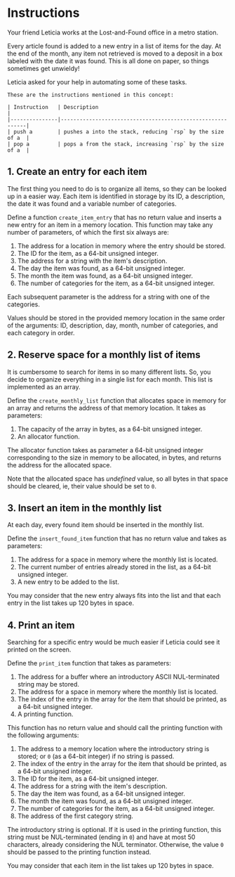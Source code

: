 # Instructions

Your friend Leticia works at the Lost-and-Found office in a metro station.

Every article found is added to a new entry in a list of items for the day.
At the end of the month, any item not retrieved is moved to a deposit in a box labeled with the date it was found.
This is all done on paper, so things sometimes get unwieldy!

Leticia asked for your help in automating some of these tasks.

~~~~exercism/note
These are the instructions mentioned in this concept:

| Instruction   | Description                                               |
|---------------|-----------------------------------------------------------|
| push a        | pushes a into the stack, reducing `rsp` by the size of a  |
| pop a         | pops a from the stack, increasing `rsp` by the size of a  |
~~~~

## 1. Create an entry for each item

The first thing you need to do is to organize all items, so they can be looked up in a easier way.
Each item is identified in storage by its ID, a description, the date it was found and a variable number of categories.

Define a function `create_item_entry` that has no return value and inserts a new entry for an item in a memory location.
This function may take any number of parameters, of which the first six always are:

1. The address for a location in memory where the entry should be stored.
2. The ID for the item, as a 64-bit unsigned integer.
3. The address for a string with the item's description.
4. The day the item was found, as a 64-bit unsigned integer.
5. The month the item was found, as a 64-bit unsigned integer.
6. The number of categories for the item, as a 64-bit unsigned integer.

Each subsequent parameter is the address for a string with one of the categories.

Values should be stored in the provided memory location in the same order of the arguments: ID, description, day, month, number of categories, and each category in order.

## 2. Reserve space for a monthly list of items

It is cumbersome to search for items in so many different lists.
So, you decide to organize everything in a single list for each month.
This list is implemented as an array.

Define the `create_monthly_list` function that allocates space in memory for an array and returns the address of that memory location.
It takes as parameters:

1. The capacity of the array in bytes, as a 64-bit unsigned integer.
2. An allocator function.

The allocator function takes as parameter a 64-bit unsigned integer corresponding to the size in memory to be allocated, in bytes, and returns the address for the allocated space.

Note that the allocated space has _undefined_ value, so all bytes in that space should be cleared, ie, their value should be set to `0`.

## 3. Insert an item in the monthly list

At each day, every found item should be inserted in the monthly list.

Define the `insert_found_item` function that has no return value and takes as parameters:

1. The address for a space in memory where the monthly list is located.
2. The current number of entries already stored in the list, as a 64-bit unsigned integer.
3. A new entry to be added to the list.

You may consider that the new entry always fits into the list and that each entry in the list takes up 120 bytes in space.

## 4. Print an item

Searching for a specific entry would be much easier if Leticia could see it printed on the screen.

Define the `print_item` function that takes as parameters:

1. The address for a buffer where an introductory ASCII NUL-terminated string may be stored.
2. The address for a space in memory where the monthly list is located.
3. The index of the entry in the array for the item that should be printed, as a 64-bit unsigned integer.
4. A printing function.

This function has no return value and should call the printing function with the following arguments:

1. The address to a memory location where the introductory string is stored; or `0` (as a 64-bit integer) if no string is passed.
2. The index of the entry in the array for the item that should be printed, as a 64-bit unsigned integer.
3. The ID for the item, as a 64-bit unsigned integer.
4. The address for a string with the item's description.
5. The day the item was found, as a 64-bit unsigned integer.
6. The month the item was found, as a 64-bit unsigned integer.
7. The number of categories for the item, as a 64-bit unsigned integer.
8. The address of the first category string.

The introductory string is optional.
If it is used in the printing function, this string must be NUL-terminated (ending in `0`) and have at most 50 characters, already considering the NUL terminator.
Otherwise, the value `0` should be passed to the printing function instead.

You may consider that each item in the list takes up 120 bytes in space.
